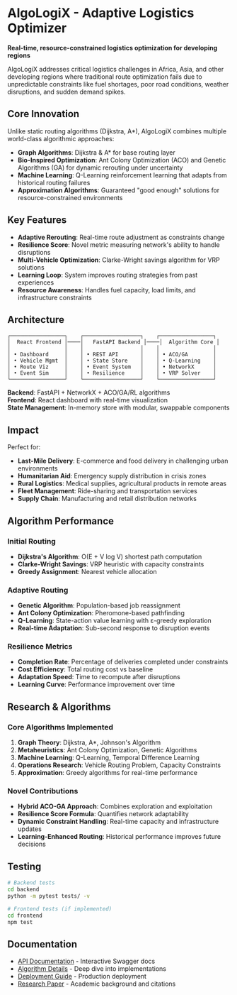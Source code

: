 # AlgoLogiX - Adaptive Logistics Optimizer

**Real-time, resource-constrained logistics optimization for developing regions**

AlgoLogiX addresses critical logistics challenges in Africa, Asia, and other developing regions where traditional route optimization fails due to unpredictable constraints like fuel shortages, poor road conditions, weather disruptions, and sudden demand spikes.

## Core Innovation

Unlike static routing algorithms (Dijkstra, A\*), AlgoLogiX combines multiple world-class algorithmic approaches:

- **Graph Algorithms**: Dijkstra & A\* for base routing layer
- **Bio-Inspired Optimization**: Ant Colony Optimization (ACO) and Genetic Algorithms (GA) for dynamic rerouting under uncertainty
- **Machine Learning**: Q-Learning reinforcement learning that adapts from historical routing failures
- **Approximation Algorithms**: Guaranteed "good enough" solutions for resource-constrained environments

## Key Features

- **Adaptive Rerouting**: Real-time route adjustment as constraints change
- **Resilience Score**: Novel metric measuring network's ability to handle disruptions
- **Multi-Vehicle Optimization**: Clarke-Wright savings algorithm for VRP solutions
- **Learning Loop**: System improves routing strategies from past experiences
- **Resource Awareness**: Handles fuel capacity, load limits, and infrastructure constraints

## Architecture

```
┌─────────────────┐    ┌──────────────────┐    ┌─────────────────┐
│  React Frontend │────│   FastAPI Backend │────│  Algorithm Core │
│                 │    │                  │    │                 │
│ • Dashboard     │    │ • REST API       │    │ • ACO/GA        │
│ • Vehicle Mgmt  │    │ • State Store    │    │ • Q-Learning    │
│ • Route Viz     │    │ • Event System   │    │ • NetworkX      │
│ • Event Sim     │    │ • Resilience     │    │ • VRP Solver    │
└─────────────────┘    └──────────────────┘    └─────────────────┘
```

**Backend**: FastAPI + NetworkX + ACO/GA/RL algorithms  
**Frontend**: React dashboard with real-time visualization  
**State Management**: In-memory store with modular, swappable components

## Impact

Perfect for:

- **Last-Mile Delivery**: E-commerce and food delivery in challenging urban environments
- **Humanitarian Aid**: Emergency supply distribution in crisis zones
- **Rural Logistics**: Medical supplies, agricultural products in remote areas
- **Fleet Management**: Ride-sharing and transportation services
- **Supply Chain**: Manufacturing and retail distribution networks

## Algorithm Performance

### Initial Routing

- **Dijkstra's Algorithm**: O(E + V log V) shortest path computation
- **Clarke-Wright Savings**: VRP heuristic with capacity constraints
- **Greedy Assignment**: Nearest vehicle allocation

### Adaptive Routing

- **Genetic Algorithm**: Population-based job reassignment
- **Ant Colony Optimization**: Pheromone-based pathfinding
- **Q-Learning**: State-action value learning with ε-greedy exploration
- **Real-time Adaptation**: Sub-second response to disruption events

### Resilience Metrics

- **Completion Rate**: Percentage of deliveries completed under constraints
- **Cost Efficiency**: Total routing cost vs baseline
- **Adaptation Speed**: Time to recompute after disruptions
- **Learning Curve**: Performance improvement over time

## Research & Algorithms

### Core Algorithms Implemented

1. **Graph Theory**: Dijkstra, A\*, Johnson's Algorithm
2. **Metaheuristics**: Ant Colony Optimization, Genetic Algorithms
3. **Machine Learning**: Q-Learning, Temporal Difference Learning
4. **Operations Research**: Vehicle Routing Problem, Capacity Constraints
5. **Approximation**: Greedy algorithms for real-time performance

### Novel Contributions

- **Hybrid ACO-GA Approach**: Combines exploration and exploitation
- **Resilience Score Formula**: Quantifies network adaptability
- **Dynamic Constraint Handling**: Real-time capacity and infrastructure updates
- **Learning-Enhanced Routing**: Historical performance improves future decisions

## Testing

```bash
# Backend tests
cd backend
python -m pytest tests/ -v

# Frontend tests (if implemented)
cd frontend
npm test
```

## Documentation

- [API Documentation](http://localhost:8000/docs) - Interactive Swagger docs
- [Algorithm Details](docs/algorithms.md) - Deep dive into implementations
- [Deployment Guide](docs/deployment.md) - Production deployment
- [Research Paper](docs/research.md) - Academic background and citations